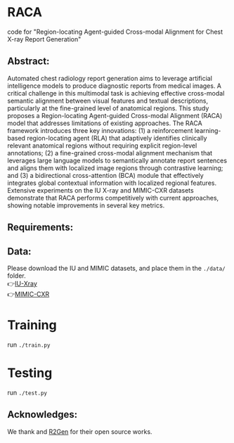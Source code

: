 # RACA
code for "Region-locating Agent-guided Cross-modal Alignment for Chest X-ray Report Generation"
## Abstract:
Automated chest radiology report generation aims to leverage artificial intelligence models to produce diagnostic reports from medical images. A critical challenge in this multimodal task is achieving effective cross-modal semantic alignment between visual features and textual descriptions, particularly at the fine-grained level of anatomical regions. This study proposes a Region-locating Agent-guided Cross-modal Alignment (RACA) model that addresses limitations of existing approaches. The RACA framework introduces three key innovations: (1) a reinforcement learning-based region-locating agent (RLA) that adaptively identifies clinically relevant anatomical regions without requiring explicit region-level annotations; (2) a fine-grained cross-modal alignment mechanism that leverages large language models to semantically annotate report sentences and aligns them with localized image regions through contrastive learning; and (3) a bidirectional cross-attention (BCA) module that effectively integrates global contextual information with localized regional features. Extensive experiments on the IU X-ray and MIMIC-CXR datasets demonstrate that RACA performs competitively with current approaches, showing notable improvements in several key metrics. 
## Requirements:
## Data:
Please download the IU and MIMIC datasets, and place them in the `./data/` folder.<br>
👉[IU-Xray](https://iuhealth.org/find-medical-services/x-rays)<br>
👉[MIMIC-CXR ](https://physionet.org/content/mimic-cxr-jpg/2.0.0/)<br>
# Training
run `./train.py`
# Testing
run `./test.py`
## Acknowledges:
We thank and [R2Gen](https://github.com/cuhksz-nlp/R2Gen) for their open source works.



